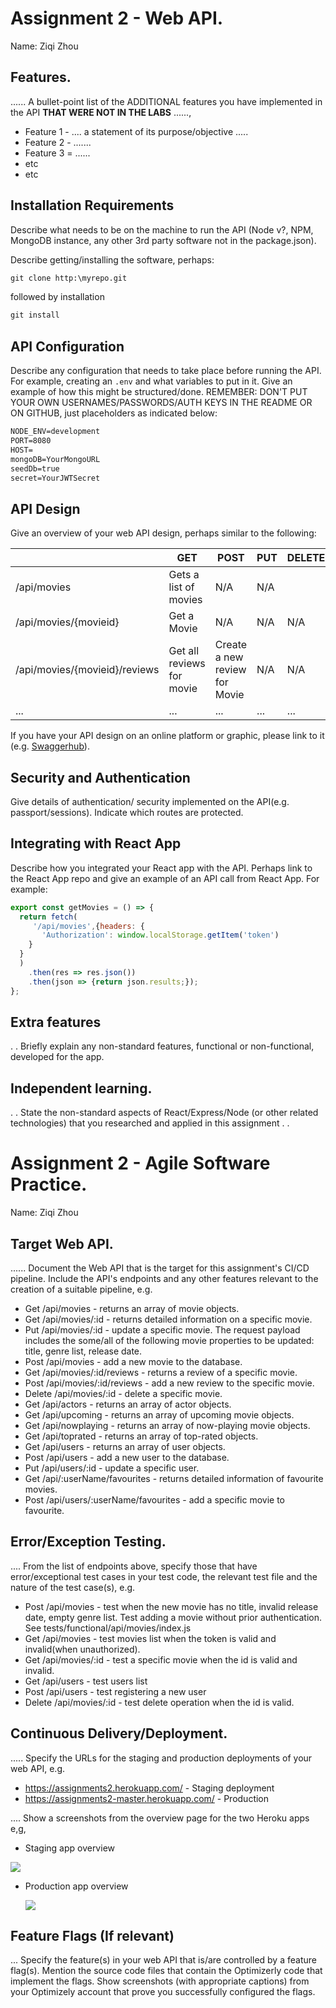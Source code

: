 # Assignment 2 - Web API.

Name: Ziqi Zhou

## Features.

...... A bullet-point list of the ADDITIONAL features you have implemented in the API **THAT WERE NOT IN THE LABS** ......,

 + Feature 1 - .... a statement of its purpose/objective ..... 
 + Feature 2 - .......
 + Feature 3 = ......
 + etc
 + etc

## Installation Requirements

Describe what needs to be on the machine to run the API (Node v?, NPM, MongoDB instance, any other 3rd party software not in the package.json). 

Describe getting/installing the software, perhaps:

```bat
git clone http:\myrepo.git
```

followed by installation

```bat
git install
```

## API Configuration
Describe any configuration that needs to take place before running the API. For example, creating an ``.env`` and what variables to put in it. Give an example of how this might be structured/done.
REMEMBER: DON'T PUT YOUR OWN USERNAMES/PASSWORDS/AUTH KEYS IN THE README OR ON GITHUB, just placeholders as indicated below:

```bat
NODE_ENV=development
PORT=8080
HOST=
mongoDB=YourMongoURL
seedDb=true
secret=YourJWTSecret
```


## API Design
Give an overview of your web API design, perhaps similar to the following: 

|  |  GET | POST | PUT | DELETE
| -- | -- | -- | -- | -- 
| /api/movies |Gets a list of movies | N/A | N/A |
| /api/movies/{movieid} | Get a Movie | N/A | N/A | N/A
| /api/movies/{movieid}/reviews | Get all reviews for movie | Create a new review for Movie | N/A | N/A  
| ... | ... | ... | ... | ...

If you have your API design on an online platform or graphic, please link to it (e.g. [Swaggerhub](https://app.swaggerhub.com/)).


## Security and Authentication
Give details of authentication/ security implemented on the API(e.g. passport/sessions). Indicate which routes are protected.

## Integrating with React App

Describe how you integrated your React app with the API. Perhaps link to the React App repo and give an example of an API call from React App. For example: 

~~~Javascript
export const getMovies = () => {
  return fetch(
     '/api/movies',{headers: {
       'Authorization': window.localStorage.getItem('token')
    }
  }
  )
    .then(res => res.json())
    .then(json => {return json.results;});
};

~~~

## Extra features

. . Briefly explain any non-standard features, functional or non-functional, developed for the app.  

## Independent learning.

. . State the non-standard aspects of React/Express/Node (or other related technologies) that you researched and applied in this assignment . .  



# Assignment 2 - Agile Software Practice.

Name: Ziqi Zhou

## Target Web API.

...... Document the Web API that is the target for this assignment's CI/CD pipeline. Include the API's endpoints and any other features relevant to the creation of a suitable pipeline, e.g.

+ Get /api/movies - returns an array of movie objects.
+ Get /api/movies/:id - returns detailed information on a specific movie.
+ Put /api/movies/:id - update a specific movie. The request payload includes the some/all of the following movie properties to be updated: title, genre list, release date.
+ Post /api/movies - add a new movie to the database.
+ Get /api/movies/:id/reviews - returns a review of a specific movie.
+ Post /api/movies/:id/reviews - add a new review to the specific movie.
+ Delete /api/movies/:id - delete a specific movie.
+ Get /api/actors - returns an array of actor objects.
+ Get /api/upcoming - returns an array of upcoming movie objects.
+ Get /api/nowplaying - returns an array of now-playing movie objects.
+ Get /api/toprated - returns an array of top-rated objects.
+ Get /api/users - returns an array of user objects.
+ Post /api/users - add a new user to the database.
+ Put /api/users/:id - update a specific user.
+ Get /api/:userName/favourites - returns detailed information of favourite movies.
+ Post /api/users/:userName/favourites - add a specific movie to favourite.

## Error/Exception Testing.

.... From the list of endpoints above, specify those that have error/exceptional test cases in your test code, the relevant test file and the nature of the test case(s), e.g.

+ Post /api/movies - test when the new movie has no title, invalid release date, empty genre list. Test adding a movie without prior authentication. See tests/functional/api/movies/index.js 
+ Get /api/movies - test  movies list when the token is valid and invalid(when unauthorized).
+ Get /api/movies/:id - test a specific movie when the id is valid and invalid.
+ Get /api/users - test users list
+ Post /api/users - test registering a new user
+ Delete /api/movies/:id - test delete operation when the id is valid.

## Continuous Delivery/Deployment.

..... Specify the URLs for the staging and production deployments of your web API, e.g.

+ https://assignments2.herokuapp.com/ - Staging deployment
+ https://assignments2-master.herokuapp.com/ - Production

.... Show a screenshots from the overview page for the two Heroku apps e,g,

+ Staging app overview 

![][stagingapp]

+ Production app overview 

  ![][productionapp]

## Feature Flags (If relevant)

... Specify the feature(s) in your web API that is/are controlled by a feature flag(s). Mention the source code files that contain the Optimizerly code that implement the flags. Show screenshots (with appropriate captions) from your Optimizely account that prove you successfully configured the flags.

[stagingapp]: ./img/stagingapp.png
[productionapp]: ./img/productionapp.png



